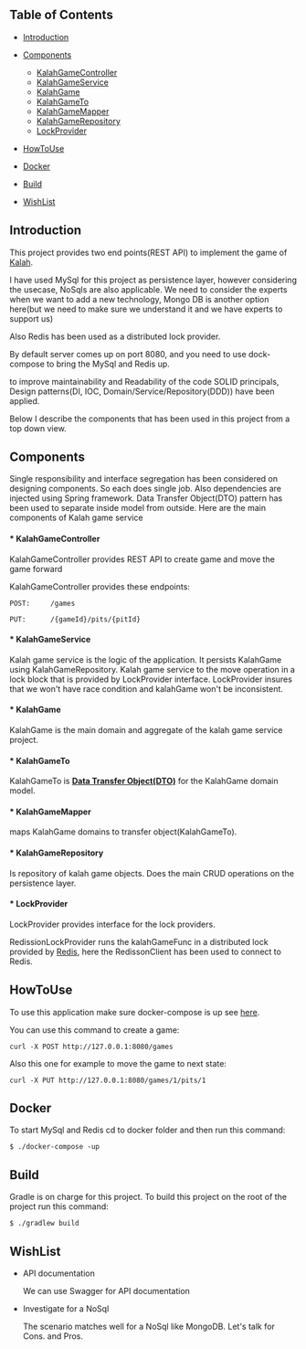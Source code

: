 ## Table of Contents

- [Introduction](#Introduction)
- [Components](#components)
    * [KalahGameController](#KalahGameController)
    * [KalahGameService](#KalahGameService)    
    * [KalahGame](#KalahGame)    
    * [KalahGameTo](#KalahGameTo)    
    * [KalahGameMapper](#KalahGameMapper)    
    * [KalahGameRepository](#KalahGameRepository)    
    * [LockProvider](#LockProvider)    

- [HowToUse](#howtouse)    
- [Docker](#docker)

- [Build](#build)

- [WishList](#wishlist)


## Introduction

This project provides two end points(REST API) to implement the game of [Kalah](https://en.wikipedia.org/wiki/Kalah).

I have used MySql for this project as persistence layer, however considering the usecase, NoSqls are also applicable.
We need to consider the experts when we want to add a new technology, Mongo DB is another option here(but we need to make sure we understand it and we have experts to support us)

Also Redis has been used as a distributed lock provider.

By default server comes up on port 8080, and you need to use dock-compose to bring the MySql and Redis up.

to improve maintainability and Readability of the code SOLID principals, Design patterns(DI, IOC, Domain/Service/Repository(DDD)) have been applied.

Below I describe the components that has been used in this project from a top down view. 

## Components

Single responsibility and interface segregation has been considered on designing components. So each does single job.
Also dependencies are injected using Spring framework. Data Transfer Object(DTO) pattern has been used to separate inside model from outside.
Here are the main components of Kalah game service
 
#### * KalahGameController

 KalahGameController provides REST API to create game and move the game forward  
    
 KalahGameController provides these endpoints:
    
    POST:     /games
    
    PUT:      /{gameId}/pits/{pitId}
          
#### * KalahGameService

Kalah game service is the logic of the application. It persists KalahGame using KalahGameRepository.
Kalah game service to the move operation in a lock block that is provided by LockProvider interface.
LockProvider insures that we won't have race condition and kalahGame won't be inconsistent.    
    
#### * KalahGame

  KalahGame is the main domain and aggregate of the kalah game service project.

#### * KalahGameTo

  KalahGameTo is [**Data Transfer Object(DTO)**](https://en.wikipedia.org/wiki/Data_transfer_object) for the KalahGame domain model.

#### * KalahGameMapper

   maps KalahGame domains to transfer object(KalahGameTo).
   
#### * KalahGameRepository
    
   Is repository of kalah game objects. Does the main CRUD operations on the persistence layer.

#### * LockProvider
    
   LockProvider provides interface for the lock providers.
   
   RedissionLockProvider runs the kalahGameFunc in a distributed lock provided by [Redis](https://redis.io/), here
   the RedissonClient has been used to connect to Redis. 
   

## HowToUse

To use this application make sure docker-compose is up see [here](#docker).

You can use this command to create a game:
        
    curl -X POST http://127.0.0.1:8080/games

Also this one for example to move the game to next state:

    curl -X PUT http://127.0.0.1:8080/games/1/pits/1
    
## Docker 

To start MySql and Redis cd to docker folder and then run this command: 

    $ ./docker-compose -up

    
## Build 

Gradle is on charge for this project.
To build this project on the root of the project run this command:

    $ ./gradlew build
    
## WishList

* API documentation

    We can use Swagger for API documentation

* Investigate for a NoSql
    
    The scenario matches well for a NoSql like MongoDB. Let's talk for Cons. and Pros.    
